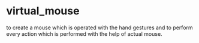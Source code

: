 # virtual_mouse

to create a mouse which is operated with the hand gestures and to perform every action which is performed with the help of actual mouse.
